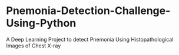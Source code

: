 # Pnemonia-Detection-Challenge-Using-Python
A Deep Learning Project to detect Pnemonia Using Histopathological Images of Chest X-ray
